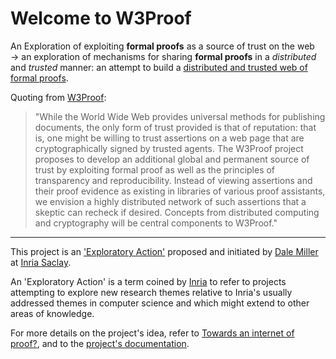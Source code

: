 # Welcome to W3Proof 

An Exploration of exploiting **formal proofs** as a source of trust on the web &rarr; an exploration of mechanisms for sharing **formal proofs** in a *distributed* and *trusted* manner: an attempt to build a [distributed and trusted web of formal proofs](https://hal.archives-ouvertes.fr/hal-02468229/).


Quoting from [W3Proof](https://www.inria.fr/en/w3proof): 

> "While the World Wide Web provides universal methods for publishing documents, the only form of trust provided is that of reputation: that is, one might be willing to trust assertions on a web page that are cryptographically signed by trusted agents.  The W3Proof project proposes to develop an additional global and permanent source of trust by exploiting formal proof as well as the principles of transparency and reproducibility.  Instead of viewing assertions and their proof evidence as existing in libraries of various proof assistants, we envision a highly distributed network of such assertions that a skeptic can recheck if desired.  Concepts from distributed computing and cryptography will be central components to W3Proof."

-----------------

This project is an ['Exploratory Action'](https://www.inria.fr/en/w3proof) proposed and initiated by [Dale Miller](http://www.lix.polytechnique.fr/Labo/Dale.Miller/) at [Inria Saclay](https://www.inria.fr/en/inria-saclay-centre).

An 'Exploratory Action' is a term coined by [Inria](https://www.inria.fr/en/inria-saclay-centre) to refer to projects attempting to explore new research themes relative to Inria's usually addressed themes in computer science and which might extend to other areas of knowledge.

For more details on the project's idea, refer to [Towards an internet of proof?](https://www.inria.fr/en/towards-internet-proof), and to the [project's documentation](https://innofarah.github.io/w3proof-docs/).
